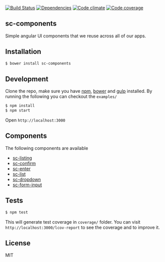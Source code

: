 [![Build Status](https://img.shields.io/travis/changer/sc-components.svg?style=flat)](https://travis-ci.org/changer/sc-components)
[![Dependencies](https://img.shields.io/david/changer/sc-components.svg?style=flat)](https://david-dm.org/changer/sc-components)
[![Code climate](http://img.shields.io/codeclimate/github/changer/sc-components.svg?style=flat)](https://codeclimate.com/github/changer/sc-components)
[![Code coverage](http://img.shields.io/codeclimate/coverage/github/changer/sc-components.svg?style=flat)](https://codeclimate.com/github/changer/sc-components)

## sc-components

Simple angular UI components that we reuse across all of our apps.

## Installation

```sh
$ bower install sc-components
```

## Development

Clone the repo, make sure you have [npm](https://www.npmjs.org/), [bower](http://bower.io/) and [gulp](http://gulpjs.com/) installed. By running the following you can checkout the `examples/`

```sh
$ npm install
$ npm start
```

Open `http://localhost:3000`

## Components

The following components are available

- [sc-listing](https://github.com/changer/sc-components/tree/master/src/listing)
- [sc-confirm](https://github.com/changer/sc-components/tree/master/src/confirm)
- [sc-enter](https://github.com/changer/sc-components/tree/master/src/enter)
- [sc-list](https://github.com/changer/sc-components/tree/master/src/list)
- [sc-dropdown](https://github.com/changer/sc-components/tree/master/src/dropdown)
- [sc-form-input](https://github.com/changer/sc-components/tree/master/src/form-input)

## Tests

```sh
$ npm test
```

This will generate test coverage in `coverage/` folder. You can visit `http://localhost:3000/lcov-report` to see the coverage and to improve it.

## License

MIT
